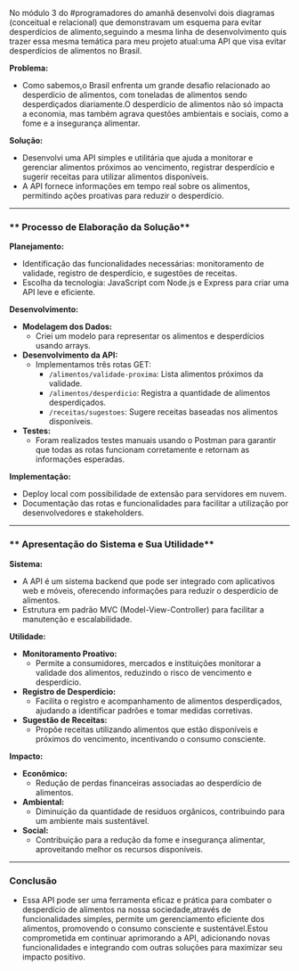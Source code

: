 No módulo 3 do #programadores do amanhã desenvolvi dois diagramas (conceitual e relacional) que demonstravam um esquema para evitar desperdícios de alimento,seguindo a mesma linha de desenvolvimento quis trazer essa mesma temática para meu projeto atual:uma API que visa evitar desperdícios de alimentos no Brasil.

**Problema:**

- Como sabemos,o Brasil enfrenta um grande desafio relacionado ao desperdício de alimentos, com toneladas de alimentos sendo desperdiçados diariamente.O desperdício de alimentos não só impacta a economia, mas também agrava questões ambientais e sociais, como a fome e a insegurança alimentar.

**Solução:**

- Desenvolvi uma API simples e utilitária que ajuda a monitorar e gerenciar alimentos próximos ao vencimento, registrar desperdício e sugerir receitas para utilizar alimentos disponíveis.
- A API fornece informações em tempo real sobre os alimentos, permitindo ações proativas para reduzir o desperdício.

---

### ** Processo de Elaboração da Solução**

**Planejamento:**

- Identificação das funcionalidades necessárias: monitoramento de validade, registro de desperdício, e sugestões de receitas.
- Escolha da tecnologia: JavaScript com Node.js e Express para criar uma API leve e eficiente.

**Desenvolvimento:**

- **Modelagem dos Dados:**
    - Criei um modelo para representar os alimentos e desperdícios usando arrays.
- **Desenvolvimento da API:**
    - Implementamos três rotas GET:
        - `/alimentos/validade-proxima`: Lista alimentos próximos da validade.
        - `/alimentos/desperdicio`: Registra a quantidade de alimentos desperdiçados.
        - `/receitas/sugestoes`: Sugere receitas baseadas nos alimentos disponíveis.
- **Testes:**
    - Foram realizados testes manuais usando o Postman para garantir que todas as rotas funcionam corretamente e retornam as informações esperadas.

**Implementação:**

- Deploy local com possibilidade de extensão para servidores em nuvem.
- Documentação das rotas e funcionalidades para facilitar a utilização por desenvolvedores e stakeholders.

---

### ** Apresentação do Sistema e Sua Utilidade**

**Sistema:**

- A API é um sistema backend que pode ser integrado com aplicativos web e móveis, oferecendo informações para reduzir o desperdício de alimentos.
- Estrutura em padrão MVC (Model-View-Controller) para facilitar a manutenção e escalabilidade.

**Utilidade:**

- **Monitoramento Proativo:**
    - Permite a consumidores, mercados e instituições monitorar a validade dos alimentos, reduzindo o risco de vencimento e desperdício.
- **Registro de Desperdício:**
    - Facilita o registro e acompanhamento de alimentos desperdiçados, ajudando a identificar padrões e tomar medidas corretivas.
- **Sugestão de Receitas:**
    - Propõe receitas utilizando alimentos que estão disponíveis e próximos do vencimento, incentivando o consumo consciente.

**Impacto:**

- **Econômico:**
    - Redução de perdas financeiras associadas ao desperdício de alimentos.
- **Ambiental:**
    - Diminuição da quantidade de resíduos orgânicos, contribuindo para um ambiente mais sustentável.
- **Social:**
    - Contribuição para a redução da fome e insegurança alimentar, aproveitando melhor os recursos disponíveis.

---

### **Conclusão**

- Essa API pode ser uma  ferramenta eficaz e prática para combater o desperdício de alimentos na nossa sociedade,através de funcionalidades simples, permite um gerenciamento eficiente dos alimentos, promovendo o consumo consciente e sustentável.Estou comprometida em continuar aprimorando a API, adicionando novas funcionalidades e integrando com outras soluções para maximizar seu impacto positivo.

